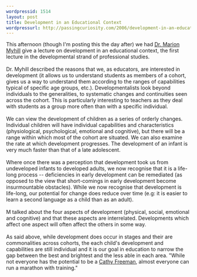 ```yaml
--- 
wordpressid: 1514
layout: post
title: Development in an Educational Context
wordpressurl: http://passingcuriosity.com/2006/development-in-an-educational-context/
---
```

This afternoon (though I'm posting this the day after) we had <a href="http://fcms.its.utas.edu.au/educ/educ/pagedetails.asp?lpersonId=1652">Dr. Marion Myhill</a> give a lecture on development in an educational context, the first lecture in the developmental strand of professional studies.<br /><br />Dr. Myhill described the reasons that we, as educators, are interested in development (it allows us to understand students as members of a cohort, gives us a way to understand them according to the ranges of capabilities typical of specific age groups, etc.). Developmentalists look beyond individuals to the generalities, to systematic changes and continuities seen across the cohort. This is particularly interesting to teachers as they deal with students as a group more often than with a specific individual.<br /><br />We can view the development of children as a series of orderly changes. Individual children  will have individual capabilities and characteristics (physiological, psychological, emotional and cognitive), but there will be a range within which most of the cohort are situated. We can also examine the rate at which development progresses. The development of an infant is very much faster than that of a late adolescent.<br /><br />Where once there was a perception that development took us from undeveloped infants to developed adults, we now recognise that it is a life-long process -- deficiencies in early development can be remediated (as opposed to the view that short-comings in early development become insurmountable obstacles). While we now recognise that development is life-long, our potential for change does reduce over time (e.g: it is easier to learn a second language as a child than as an adult).<br /><br />M talked about the four aspects of development (physical, social, emotional and cognitive) and that these aspects are interrelated. Developments which affect one aspect will often affect the others in some way.<br /><br />As said above, while development does occur in stages and their are commonalities across cohorts, the each child's development and capabilities are still individual and it is our goal in education to narrow the gap between the best and brightest and the less able in each area. "While not everyone has the potential to be a <a href="http://www.cathyfreeman.com.au">Cathy Freeman</a>, almost everyone can run a marathon with training."
